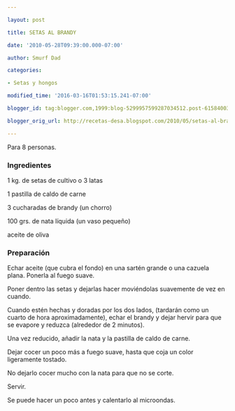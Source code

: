 ```yaml
---

layout: post

title: SETAS AL BRANDY

date: '2010-05-28T09:39:00.000-07:00'

author: Smurf Dad

categories:

- Setas y hongos

modified_time: '2016-03-16T01:53:15.241-07:00'

blogger_id: tag:blogger.com,1999:blog-5299957599287034512.post-6158400332385928790

blogger_orig_url: http://recetas-desa.blogspot.com/2010/05/setas-al-brandy.html

---
```


Para 8 personas.

<h3>Ingredientes</h3>

1 kg. de setas de cultivo o 3 latas

1 pastilla de caldo de carne

3 cucharadas de brandy (un chorro)

100 grs. de nata líquida (un vaso pequeño)

aceite de oliva

<h3>Preparación</h3>

Echar aceite (que cubra el fondo) en una sartén grande o una cazuela plana. Ponerla al fuego suave.

Poner dentro las setas y dejarlas hacer moviéndolas suavemente de vez en cuando.

Cuando estén hechas y doradas por los dos lados, (tardarán como un cuarto de hora aproximadamente), echar el brandy y dejar hervir para que se evapore y reduzca (alrededor de 2 minutos).

Una vez reducido, añadir la nata y la pastilla de caldo de carne.

Dejar cocer un poco más a fuego suave, hasta que coja un color ligeramente tostado.

No dejarlo cocer mucho con la nata para que no se corte.

Servir.

Se puede hacer un poco antes y calentarlo al microondas.